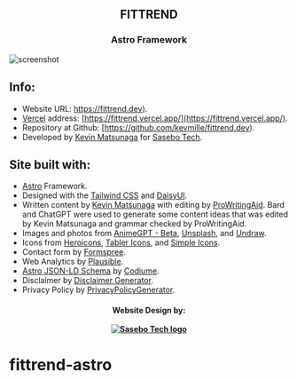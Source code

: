 <h2 align="center">
FITTREND
</h2>
<h3 align="center">
Astro Framework
</h3>

![screenshot](https://res.cloudinary.com/shinkirin/image/upload/v1676999320/eflmonster/socialog.webp)

## Info:

- Website URL: [https://fittrend.dev)](https://fittrend.dev).
- [Vercel](https://vercel.com) address: [https://fittrend.vercel.app/](https://fittrend.vercel.app/).
- Repository at Github: [https://github.com/kevmille/fittrend.dev).
- Developed by [Kevin Matsunaga](https://kevinmatsunaga.com) for [Sasebo Tech](https://sasebo.tech).

## Site built with:

- [Astro](https://astro.build) Framework.
- Designed with the [Tailwind CSS](https://tailwindcss.com) and [DaisyUI](https://daisyui.com).
- Written content by [Kevin Matsunaga](https://kevinmatsunaga.com) with editing by [ProWritingAid](https://app.prowritingaid.com/). Bard and ChatGPT were used to generate some content ideas that was edited by Kevin Matsunaga and grammar checked by ProWritingAid.
- Images and photos from [AnimeGPT - Beta](@animegptbot), [Unsplash](https://unsplash.com), and [Undraw](https://undraw.io).
- Icons from [Heroicons](https://heroicons.com/), [Tabler Icons](https://tabler-icons.io/), and [Simple Icons](https://simpleicons.org).
- Contact form by [Formspree](https://formspree.io/).
- Web Analytics by [Plausible](https://plausible.io/).
- [Astro JSON-LD Schema](https://github.com/codiume/orbit/tree/main/packages/astro-seo-schema) by [Codiume](https://github.com/codiume).
- Disclaimer by [Disclaimer Generator](https://goonlinetools.com/disclaimer-generator/).
- Privacy Policy by [PrivacyPolicyGenerator](https://www.privacypolicygenerator.org/).

<h4 align="center">
	Website Design by:
    <br>
  <br>
  <a target="_blank" href="https://sasebo.tech"><img src="https://res.cloudinary.com/shinkirin/image/upload/v1671755084/sasebo-tech/SaseboTechFullLogo.webp" alt="Sasebo Tech logo"></a>
</h4>

# fittrend-astro
